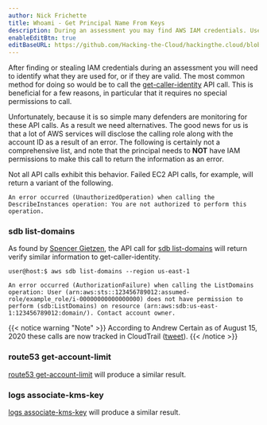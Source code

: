 ```yaml
---
author: Nick Frichette
title: Whoami - Get Principal Name From Keys
description: During an assessment you may find AWS IAM credentials. Use these tactics to identify the principal of the keys.
enableEditBtn: true
editBaseURL: https://github.com/Hacking-the-Cloud/hackingthe.cloud/blob/master/content
---
```

After finding or stealing IAM credentials during an assessment you will need to identify what they are used for, or if they are valid. The most common method for doing so would be to call the [get-caller-identity](https://awscli.amazonaws.com/v2/documentation/api/latest/reference/sts/get-caller-identity.html) API call. This is beneficial for a few reasons, in particular that it requires no special permissions to call.

Unfortunately, because it is so simple many defenders are monitoring for these API calls. As a result we need alternatives. The good news for us is that a lot of AWS services will disclose the calling role along with the account ID as a result of an error. The following is certainly not a comprehensive list, and note that the principal needs to **NOT** have IAM permissions to make this call to return the information as an error.

Not all API calls exhibit this behavior. Failed EC2 API calls, for example, will return a variant of the following.

```
An error occurred (UnauthorizedOperation) when calling the DescribeInstances operation: You are not authorized to perform this operation.
```

### sdb list-domains
As found by [Spencer Gietzen](https://twitter.com/SpenGietz/status/1283843401008336896), the API call for [sdb list-domains](https://awscli.amazonaws.com/v2/documentation/api/latest/reference/sdb/list-domains.html) will return verify similar information to get-caller-identity.

```
user@host:$ aws sdb list-domains --region us-east-1

An error occurred (AuthorizationFailure) when calling the ListDomains operation: User (arn:aws:sts::123456789012:assumed-role/example_role/i-00000000000000000) does not have permission to perform (sdb:ListDomains) on resource (arn:aws:sdb:us-east-1:123456789012:domain/). Contact account owner.
```

{{< notice warning "Note" >}}
According to Andrew Certain as of August 15, 2020 these calls are now tracked in CloudTrail ([tweet](https://twitter.com/tacertain/status/1294726441850900480)).
{{< /notice >}}

### route53 get-account-limit
[route53 get-account-limit](https://awscli.amazonaws.com/v2/documentation/api/latest/reference/route53/get-account-limit.html) will produce a similar result.

### logs associate-kms-key
[logs associate-kms-key](https://awscli.amazonaws.com/v2/documentation/api/latest/reference/logs/associate-kms-key.html) will produce a similar result.
